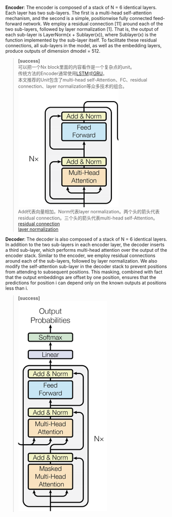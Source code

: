 **Encoder**: The encoder is composed of a stack of N = 6 identical layers. Each layer has two sub-layers. The first is a multi-head self-attention mechanism, and the second is a simple, positionwise fully connected feed-forward network. We employ a residual connection [11] around each of the two sub-layers, followed by layer normalization [1]. That is, the output of each sub-layer is LayerNorm(x + Sublayer(x)), where Sublayer(x) is the function implemented by the sub-layer itself. To facilitate these residual connections, all sub-layers in the model, as well as the embedding layers, produce outputs of dimension dmodel = 512.   

> **[success]**  
可以把一个Nx block里面的内容看作是一个复杂点的unit。  
传统方法的Encoder通常使用[LSTM](https://windmissing.github.io/Bible-DeepLearning/Chapter10/10Gate/1LSTM.html)或[GRU](https://windmissing.github.io/Bible-DeepLearning/Chapter10/10Gate/2OtherGates.html)。  
本文推荐的Unit包含了multi-head self-Attention、FC、residual connection、layer normalization等众多技术的组合。  
![](/AIAYN/assets/3.png)   
Add代表向量相加。Norm代表layer normalization。两个头的箭头代表residual connection。三个头的箭头代表multi-head self-Attention。  
[residual connection](http://openaccess.thecvf.com/content_cvpr_2016/papers/He_Deep_Residual_Learning_CVPR_2016_paper.pdf)    
[layer normalization](https://arxiv.org/pdf/1607.06450.pdf?utm_source=sciontist.com)  


**Decoder**: The decoder is also composed of a stack of N = 6 identical layers. In addition to the two sub-layers in each encoder layer, the decoder inserts a third sub-layer, which performs multi-head attention over the output of the encoder stack. Similar to the encoder, we employ residual connections around each of the sub-layers, followed by layer normalization. We also modify the self-attention sub-layer in the decoder stack to prevent positions from attending to subsequent positions. This masking, combined with fact that the output embeddings are offset by one position, ensures that the predictions for position i can depend only on the known outputs at positions less than i. 

> **[success]**  
![](/AIAYN/assets/4.png)   
